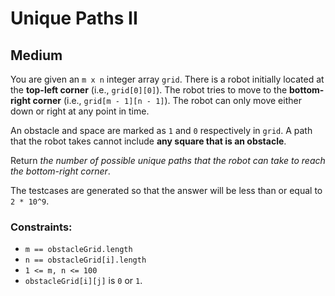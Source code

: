 # Unique Paths II

## Medium

You are given an `m x n` integer array `grid`. There is a robot initially located at the **top-left corner** (i.e., `grid[0][0]`). The robot tries to move to the **bottom-right corner** (i.e., `grid[m - 1][n - 1]`). The robot can only move either down or right at any point in time.

An obstacle and space are marked as `1` and `0` respectively in `grid`. A path that the robot takes cannot include **any square that is an obstacle**.

Return *the number of possible unique paths that the robot can take to reach the bottom-right corner*.

The testcases are generated so that the answer will be less than or equal to `2 * 10^9`.

### Constraints:

- `m == obstacleGrid.length`
- `n == obstacleGrid[i].length`
- `1 <= m, n <= 100`
- `obstacleGrid[i][j]` is `0` or `1`.
